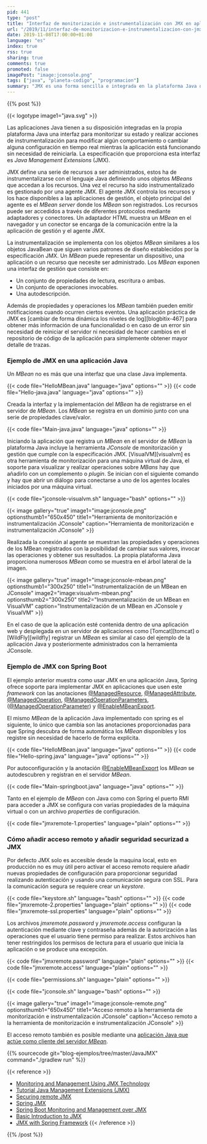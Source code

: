 ```yaml
---
pid: 441
type: "post"
title: "Interfaz de monitorización e instrumentalización con JMX en aplicaciones Java"
url: "/2019/11/interfaz-de-monitorizacion-e-instrumentalizacion-con-jmx-en-aplicaciones-java/"
date: 2019-11-08T17:00:00+01:00
language: "es"
index: true
rss: true
sharing: true
comments: true
promoted: false
imagePost: "image:jconsole.png"
tags: ["java", "planeta-codigo", "programacion"]
summary: "JMX es una forma sencilla e integrada en la plataforma Java de monitorizar e instrumentalizar ciertas operaciones de funcionamiento interno de la aplicación que no tenga que ver con el ámbito de negocio que resuelve sino en el aspecto técnico. Unos casos de uso son activar una característica de la aplicación mientras la aplicación está funcionando o limpiar una cache de modo que los datos que almacena se actualicen de nuevo de la fuente origen en tiempo real y sin necesidad de reniciarla, cualquier otro realizable con código Java es posible."
---
```


{{% post %}}

{{< logotype image1="java.svg" >}}

Las aplicaciones Java tienen a su disposición integradas en la propia plataforma Java una interfaz para monitorizar su estado y realizar acciones de instrumentalización para modificar algún comportamiento o cambiar alguna configuración en tiempo real mientras la aplicación está funcionando sin necesidad de reiniciarla. La especificación que proporciona esta interfaz es _Java Management Extensions_ (JMX).

JMX define una serie de recursos a ser administrados, estos ha de instrumentalizarse con el lenguaje Java definiendo unos objetos _MBeans_ que accedan a los recursos. Una vez el recurso ha sido instrumentalizado es gestionado por una agente JMX. El agente JMX controla los recursos y los hace disponibles a las aplicaciones de gestión, el objeto principal del agente es el _MBean server_ donde los _MBean_ son registrados. Los recursos puede ser accedidos a través de diferentes protocolos mediante adaptadores y conectores. Un adaptador HTML muestra un _MBean_ en el navegador y un conector se encarga de la comunicación entre la la aplicación de gestión y el agente JMX.

La instrumentalización se implementa con los objetos _MBean_ similares a los objetos JavaBean que siguen varios patrones de diseño establecidos por la especificación JMX. Un _MBean_ puede representar un dispositivo, una aplicación o un recurso que necesite ser administrado. Los _MBean_ exponen una interfaz de gestión que consiste en:

* Un conjunto de propiedades de lectura, escritura o ambas.
* Un conjunto de operaciones invocables.
* Una autodescripción.

Además de propiedades y operaciones los _MBean_ también pueden emitir notificaciones cuando ocurren ciertos eventos. Una aplicación práctica de JMX es [cambiar de forma dinámica los niveles de log][blogbitix-467] para obtener más información de una funcionalidad o en caso de un error sin necesidad de reiniciar el servidor ni necesidad de hacer cambios en el repositorio de código de la aplicación para simplemente obtener mayor detalle de trazas.

### Ejemplo de JMX en una aplicación Java

Un _MBean_ no es más que una interfaz que una clase Java implementa.

{{< code file="HelloMBean.java" language="java" options="" >}}
{{< code file="Hello-java.java" language="java" options="" >}}

Creada la interfaz y la implementación del _MBean_ ha de registrarse en el servidor de _MBean_. Los _MBean_ se registra en un dominio junto con una serie de propiedades clave/valor.

{{< code file="Main-java.java" language="java" options="" >}}

Iniciando la aplicación que registra un _MBean_ en el servidor de _MBean_ la plataforma Java incluye la herramienta _JConsole_ de monitorización y gestión que cumple con la especificación JMX. [VisualVM][visualvm] es otra herramienta de monitorización para una máquina virtual de Java, el soporte para visualizar y realizar operaciones sobre _MBans_ hay que añadirlo con un complemento o _plugin_. Se inician con el siguiente comando y hay que abrir un diálogo para conectarse a uno de los agentes locales iniciados por una máquina virtual.

{{< code file="jconsole-visualvm.sh" language="bash" options="" >}}

{{< image
    gallery="true"
    image1="image:jconsole.png" optionsthumb1="650x450" title1="Herramienta de monitorización e instrumentalización JConsole"
    caption="Herramienta de monitorización e instrumentalización JConsole" >}}

Realizada la conexión al agente se muestran las propiedades y operaciones de los MBean registrados con la posibilidad de cambiar sus valores, invocar las operaciones y obtener sus resultados. La propia plataforma Java proporciona numerosos _MBean_ como se muestra en el árbol lateral de la imagen.

{{< image
    gallery="true"
    image1="image:jconsole-mbean.png" optionsthumb1="300x250" title1="Instrumentalización de un MBean en JConsole"
    image2="image:visualvm-mbean.png" optionsthumb2="300x250" title2="Instrumentalización de un MBean en VisualVM"
    caption="Instrumentalización de un MBean en JConsole y VisualVM" >}}

En el caso de que la aplicación esté contenida dentro de una aplicación web y desplegada en un servidor de aplicaciones como [Tomcat][tomcat] o [WildFly][wildfly] registrar un _MBean_ es similar al caso del ejemplo de la aplicación Java y posteriormente administrados con la herramienta JConsole.

### Ejemplo de JMX con Spring Boot

El ejemplo anterior muestra como usar JMX en una aplicación Java, Spring ofrece soporte para implementar JMX en aplicaciones que usen este _framework_ con las anotaciones [@ManagedResource](spring-framework:org/springframework/jmx/export/annotation/ManagedResource.html), [@ManagedAttribute](spring-framework:org/springframework/jmx/export/metadata/ManagedAttribute.html), [@ManagedOperation](spring-framework:org/springframework/jmx/export/annotation/ManagedOperation.html), [@ManagedOperationParameters](spring-framework:org/springframework/jmx/export/annotation/ManagedOperationParameters.html), ([@ManagedOperationParameter](spring-framework:org/springframework/jmx/export/annotation/ManagedOperationParameter.html)) y [@EnableMBeanExport](spring-framework:org/springframework/context/annotation/EnableMBeanExport.html).

El mismo _MBean_ de la aplicación Java implementado con spring es el siguiente, lo único que cambia son las anotaciones proporcionadas para que Spring descubra de forma automática los _MBean_ disponibles y los registre sin necesidad de hacerlo de forma explícita.

{{< code file="HelloMBean.java" language="java" options="" >}}
{{< code file="Hello-spring.java" language="java" options="" >}}

Por autoconfiguración y la anotación [@EnableMBeanExport](https://docs.spring.io/spring-framework/docs/current/javadoc-api/org/springframework/context/annotation/EnableMBeanExport.html) los _MBean_ se autodescubren y registran en el servidor _MBean_.

{{< code file="Main-springboot.java" language="java" options="" >}}

Tanto en el ejemplo de _MBean_ con Java como con Spring el puerto RMI para acceder a JMX se configura con varias propiedades de la máquina virtual o con un archivo _properties_ de configuración.

{{< code file="jmxremote-1.properties" language="plain" options="" >}}

### Cómo añadir acceso remoto y añadir seguridad securizad a JMX

Por defecto JMX solo es accesible desde la maquina local, esto en producción no es muy útil pero activar el acceso remoto requiere añadir nuevas propiedades de configuración para proporcionar seguridad realizando autenticación y usando una comunicación segura con SSL. Para la comunicación segura se requiere crear un _keystore_.

{{< code file="keystore.sh" language="bash" options="" >}}
{{< code file="jmxremote-2.properties" language="plain" options="" >}}
{{< code file="jmxremote-ssl.properties" language="plain" options="" >}}

Los archivos _jmxremote.password_ y _jmxremote.access_ configuran la autenticación mediante clave y contraseña además de la autorización a las operaciones que el usuario tiene permiso para realizar. Estos archivos han tener restringidos los permisos de lectura para el usuario que inicia la aplicación o se produce una excepción.

{{< code file="jmxremote.password" language="plain" options="" >}}
{{< code file="jmxremote.access" language="plain" options="" >}}

{{< code file="permissions.sh" language="plain" options="" >}}

{{< code file="jconsole.sh" language="bash" options="" >}}

{{< image
    gallery="true"
    image1="image:jconsole-remote.png" optionsthumb1="650x450" title1="Acceso remoto a la herramienta de monitorización e instrumentalización JConsole"
    caption="Acceso remoto a la herramienta de monitorización e instrumentalización JConsole" >}}

El acceso remoto también es posible mediante una [aplicación Java que actúe como cliente del servidor _MBean_](https://docs.oracle.com/javase/tutorial/jmx/remote/custom.html).

{{% sourcecode git="blog-ejemplos/tree/master/JavaJMX" command="./gradlew run" %}}

{{< reference >}}
* [Monitoring and Management Using JMX Technology](https://docs.oracle.com/javase/7/docs/technotes/guides/management/agent.html)
* [Tutorial Java Management Extensions (JMX)](https://docs.oracle.com/javase/tutorial/jmx/index.html)
* [Securing remote JMX](https://gquintana.github.io/2016/09/01/Securing-remote-JMX.html)
* [Spring JMX](https://docs.spring.io/spring/docs/5.2.0.RELEASE/spring-framework-reference/integration.html#jmx)
* [Spring Boot Monitoring and Management over JMX](https://docs.spring.io/spring-boot/docs/2.2.0.RELEASE/reference/html/spring-boot-features.html#boot-features-jmx)
* [Basic Introduction to JMX](https://www.baeldung.com/java-management-extensions)
* [JMX with Spring Framework](http://actimem.com/java/jmx-spring/)
{{< /reference >}}

{{% /post %}}
